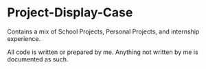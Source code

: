 # Project-Display-Case
Contains a mix of School Projects, Personal Projects, and internship experience.

All code is written or prepared by me. Anything not written by me is documented as such.
